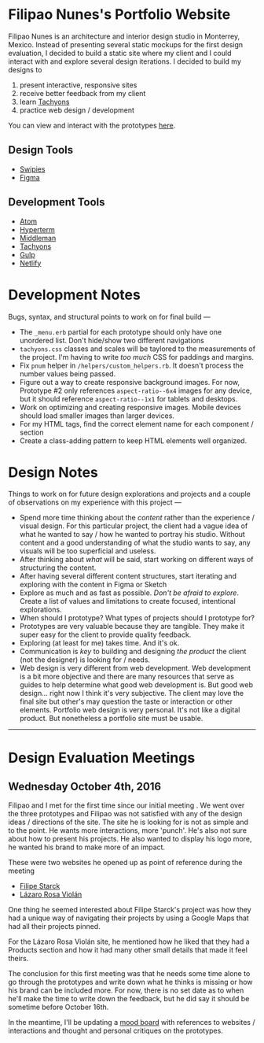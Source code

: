 # Filipao Nunes's Portfolio Website

Filipao Nunes is an architecture and interior design studio in Monterrey, Mexico. Instead of presenting several static mockups for the first design evaluation, I decided to build a static site where my client and I could interact with and explore several design iterations. I decided to build my designs to
  1. present interactive, responsive sites
  2. receive better feedback from my client
  3. learn [Tachyons](http://tachyons.io)
  4. practice web design / development

You can view and interact with the prototypes [here](http://prototypes.netlify.com/).

## Design Tools
+ [Swipies](http://www.swipi.es/)
+ [Figma](https://www.figma.com/)

## Development Tools
+ [Atom](https://atom.io/)
+ [Hyperterm](https://hyper.is/)
+ [Middleman](https://middlemanapp.com/)
+ [Tachyons](http://tachyons.io)
+ [Gulp](http://gulpjs.com/)
+ [Netlify](https://www.netlify.com/)


# Development Notes
Bugs, syntax, and structural points to work on for final build —
  + The `_menu.erb` partial for each prototype should only have one unordered list. Don't hide/show two different navigations
  + `tachyons.css` classes and scales will be taylored to the measurements of the project. I'm having to write _too much_ CSS for paddings and margins.
  + Fix `pnum` helper in `/helpers/custom_helpers.rb`. It doesn't process the number values being passed.
  + Figure out a way to create responsive background images. For now, Prototype #2 only references `aspect-ratio--6x4` images for any device, but it should reference `aspect-ratio--1x1` for tablets and desktops.
  + Work on optimizing and creating responsive images. Mobile devices should load smaller images than larger devices.
  + For my HTML tags, find the correct element name for each component / section
  + Create a class-adding pattern to keep HTML elements well organized.

# Design Notes
Things to work on for future design explorations and projects and a couple of observations on my experience with this project —
  + Spend more time thinking about the _content_ rather than the experience / visual design. For this particular project, the client had a vague idea of what he wanted to say / how he wanted to portray his studio. Without content and a good understanding of what the studio wants to say, any visuals will be too superficial and useless.
  + After thinking about _what_ will be said, start working on different ways of structuring the content.
  + After having several different content structures, start iterating and exploring with the content in Figma or Sketch
  + Explore as much and as fast as possible. _Don't be afraid to explore_. Create a list of values and limitations to create focused, intentional explorations.
  + When should I prototype? What types of projects should I prototype for?
  + Prototypes are very valuable because they are tangible. They make it super easy for the client to provide quality feedback.
  + Exploring (at least for me) takes time. And it's ok.
  + Communication is _key_ to building and designing _the product_ the client (not the designer) is looking for / needs.
  + Web design is very different from web development. Web development is a bit more objective and there are many resources that serve as guides to help determine what good web development is. But good web design... right now I think it's very subjective. The client may love the final site but other's may question the taste or interaction or other elements. Portfolio web design is very personal. It's not like a digital product. But nonetheless a portfolio site must be usable.

---

# Design Evaluation Meetings

## Wednesday October 4th, 2016
Filipao and I met for the first time since our initial meeting . We went over the three prototypes and Filipao was not satisfied with any of the design ideas / directions of the site. The site he is looking for is not as simple and to the point. He wants more interactions, more 'punch'. He's also not sure about how to present his projects. He also wanted to display his logo more, he wanted his brand to make more of an impact.

These were two websites he opened up as point of reference during the meeting

+ [Filipe Starck](http://www.starck.com/en)
+ [Lázaro Rosa Violán](http://lazarorosaviolan.com/)

One thing he seemed interested about Filipe Starck's project was how they had a unique way of navigating their projects by using a Google Maps that had all their projects pinned.

For the Lázaro Rosa Violán site, he mentioned how he liked that they had a Products section and how it had many other small details that made it feel theirs.

The conclusion for this first meeting was that he needs some time alone to go through the prototypes and write down what he thinks is missing or how his brand can be included more. For now, there is no set date as to when he'll make the time to write down the feedback, but he did say it should be sometime before October 16th.

In the meantime, I'll be updating a [mood board](https://usecanvas.com/filipao-nunes/portfolio-notes-and-ideas/7cGf6LSOHZ78qJXzOANmfr) with references to websites / interactions and thought and personal critiques on the prototypes.
